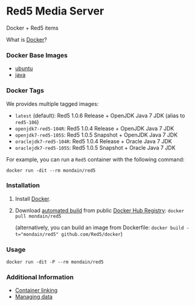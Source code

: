 # Red5 Media Server

Docker + Red5 items

What is [Docker](https://www.docker.com/)?

### Docker Base Images

* [ubuntu](https://registry.hub.docker.com/_/ubuntu/)
* [java](https://registry.hub.docker.com/_/java/)

### Docker Tags

We provides multiple tagged images:

* `latest` (default): Red5 1.0.6 Release + OpenJDK Java 7 JDK (alias to `red5-106`)
* `openjdk7-red5-104R`: Red5 1.0.4 Release + OpenJDK Java 7 JDK
* `openjdk7-red5-105S`: Red5 1.0.5 Snapshot + OpenJDK Java 7 JDK
* `oraclejdk7-red5-104R`: Red5 1.0.4 Release + Oracle Java 7 JDK
* `oraclejdk7-red5-105S`: Red5 1.0.5 Snapshot + Oracle Java 7 JDK


For example, you can run a `Red5` container with the following command:

    docker run -dit --rm mondain/red5


### Installation

1. Install [Docker](https://www.docker.com/).

2. Download [automated build](https://registry.hub.docker.com/u/mondain/red5/) from public [Docker Hub Registry](https://registry.hub.docker.com/): `docker pull mondain/red5`

   (alternatively, you can build an image from Dockerfile: `docker build -t="mondain/red5" github.com/Red5/docker`)


### Usage

    docker run -dit -P --rm mondain/red5

    
### Additional Information

 * [Container linking](https://docs.docker.com/userguide/dockerlinks/)
 * [Managing data](https://docs.docker.com/userguide/dockervolumes/)
 

